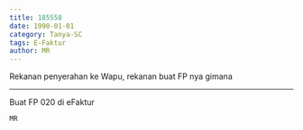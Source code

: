 ```yaml
---
title: 185558
date: 1990-01-01
category: Tanya-SC
tags: E-Faktur
author: MR
---
```


Rekanan penyerahan ke Wapu, rekanan buat FP nya gimana

---

Buat FP 020 di eFaktur

`MR`
